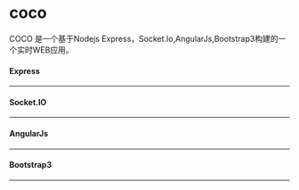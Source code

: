 coco
====
COCO 是一个基于Nodejs Express，Socket.Io,AngularJs,Bootstrap3构建的一个实时WEB应用。

#### Express
----


#### Socket.IO
----



#### AngularJs
----


#### Bootstrap3
----